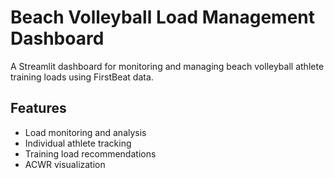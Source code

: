 # Beach Volleyball Load Management Dashboard

A Streamlit dashboard for monitoring and managing beach volleyball athlete training loads using FirstBeat data.

## Features
- Load monitoring and analysis
- Individual athlete tracking
- Training load recommendations
- ACWR visualization